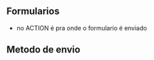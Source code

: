## Formularios

- no ACTION é pra onde o formulario é enviado

## Metodo de envio 
<!-- ## POST e GET
- POST é enviar recurso
 - GET receber e enviar recuros  -->